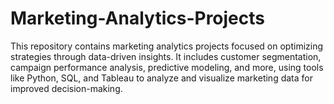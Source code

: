 # Marketing-Analytics-Projects
This repository contains marketing analytics projects focused on optimizing strategies through data-driven insights. It includes customer segmentation, campaign performance analysis, predictive modeling, and more, using tools like Python, SQL, and Tableau to analyze and visualize marketing data for improved decision-making.
